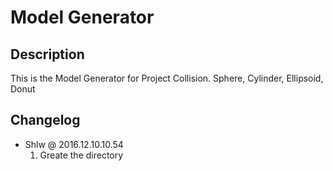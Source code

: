 # Model Generator

## Description

This is the Model Generator for Project Collision.
Sphere, Cylinder, Ellipsoid, Donut

## Changelog

* Shlw @ 2016.12.10.10.54
  1. Greate the directory
